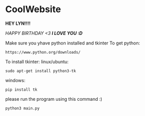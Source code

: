 # CoolWebsite

**HEY LYN!!!!**

*HAPPY BIRTHDAY <3*
***I LOVE YOU :D***

Make sure you yhave python installed and tkinter
To get python:
```
https://www.python.org/downloads/
```
To install tkinter:
linux/ubuntu:
```
sudo apt-get install python3-tk
```
windows:
```
pip install tk
```

please run the program using this command :)
```
python3 main.py
```
